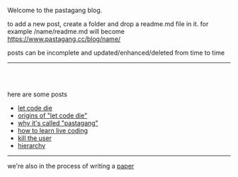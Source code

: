Welcome to the pastagang blog.

to add a new post, create a folder and drop a readme.md file in it.
for example /name/readme.md will become https://www.pastagang.cc/blog/name/


posts can be incomplete and updated/enhanced/deleted from time to time

---

<br>

<br>

here are some posts

- [let code die](/blog/let-code-die)
- [origins of "let code die"](/blog/let-code-die/origins)
- [why it's called "pastagang"](/blog/name)
- [how to learn live coding](/london/learn)
- [kill the user](/blog/kill-the-user)
- [hierarchy](/blog/hierarchy)

---

we're also in the process of writing a [paper](/paper)
